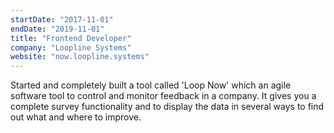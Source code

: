 ```yaml
---
startDate: "2017-11-01"
endDate: "2019-11-01"
title: "Frontend Developer"
company: "Loopline Systems"
website: "now.loopline.systems"
---
```

Started and completely built a tool called 'Loop Now' which an agile software tool to control and monitor feedback in a company.
It gives you a complete survey functionality and to display the data in several ways to find out what and where to improve. 

